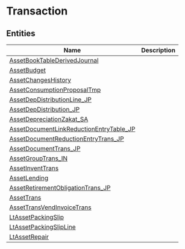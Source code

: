 
# Transaction


## Entities

|Name|Description|
|---|---|
|[AssetBookTableDerivedJournal](AssetBookTableDerivedJournal.cdm.json)||
|[AssetBudget](AssetBudget.cdm.json)||
|[AssetChangesHistory](AssetChangesHistory.cdm.json)||
|[AssetConsumptionProposalTmp](AssetConsumptionProposalTmp.cdm.json)||
|[AssetDepDistributionLine_JP](AssetDepDistributionLine_JP.cdm.json)||
|[AssetDepDistribution_JP](AssetDepDistribution_JP.cdm.json)||
|[AssetDepreciationZakat_SA](AssetDepreciationZakat_SA.cdm.json)||
|[AssetDocumentLinkReductionEntryTable_JP](AssetDocumentLinkReductionEntryTable_JP.cdm.json)||
|[AssetDocumentReductionEntryTrans_JP](AssetDocumentReductionEntryTrans_JP.cdm.json)||
|[AssetDocumentTrans_JP](AssetDocumentTrans_JP.cdm.json)||
|[AssetGroupTrans_IN](AssetGroupTrans_IN.cdm.json)||
|[AssetInventTrans](AssetInventTrans.cdm.json)||
|[AssetLending](AssetLending.cdm.json)||
|[AssetRetirementObligationTrans_JP](AssetRetirementObligationTrans_JP.cdm.json)||
|[AssetTrans](AssetTrans.cdm.json)||
|[AssetTransVendInvoiceTrans](AssetTransVendInvoiceTrans.cdm.json)||
|[LtAssetPackingSlip](LtAssetPackingSlip.cdm.json)||
|[LtAssetPackingSlipLine](LtAssetPackingSlipLine.cdm.json)||
|[LtAssetRepair](LtAssetRepair.cdm.json)||
